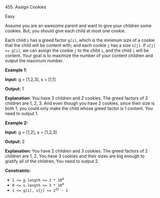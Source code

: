 455\. Assign Cookies

Easy

Assume you are an awesome parent and want to give your children some cookies. But, you should give each child at most one cookie.

Each child `i` has a greed factor `g[i]`, which is the minimum size of a cookie that the child will be content with; and each cookie `j` has a size `s[j]`. If `s[j] >= g[i]`, we can assign the cookie `j` to the child `i`, and the child `i` will be content. Your goal is to maximize the number of your content children and output the maximum number.

**Example 1:**

**Input:** g = [1,2,3], s = [1,1]

**Output:** 1

**Explanation:** You have 3 children and 2 cookies. The greed factors of 3 children are 1, 2, 3. And even though you have 2 cookies, since their size is both 1, you could only make the child whose greed factor is 1 content. You need to output 1.

**Example 2:**

**Input:** g = [1,2], s = [1,2,3]

**Output:** 2

**Explanation:** You have 2 children and 3 cookies. The greed factors of 2 children are 1, 2. You have 3 cookies and their sizes are big enough to gratify all of the children, You need to output 2.

**Constraints:**

*   <code>1 <= g.length <= 3 * 10<sup>4</sup></code>
*   <code>0 <= s.length <= 3 * 10<sup>4</sup></code>
*   <code>1 <= g[i], s[j] <= 2<sup>31</sup> - 1</code>